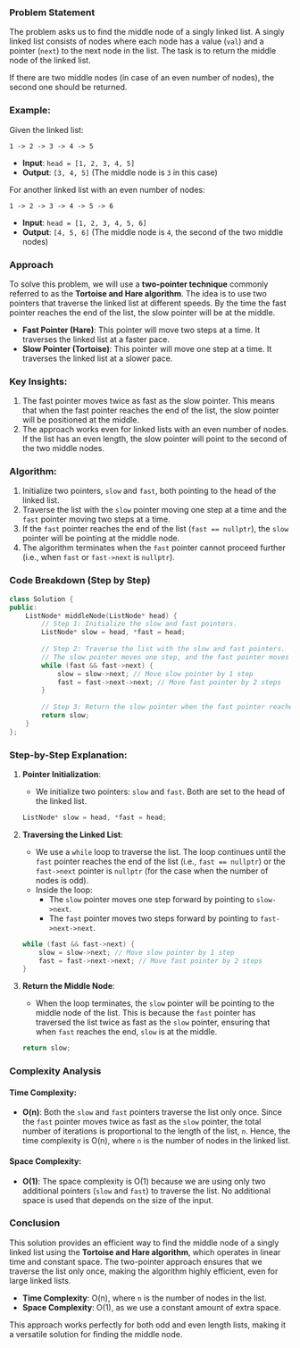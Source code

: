 ### Problem Statement

The problem asks us to find the middle node of a singly linked list. A singly linked list consists of nodes where each node has a value (`val`) and a pointer (`next`) to the next node in the list. The task is to return the middle node of the linked list.

If there are two middle nodes (in case of an even number of nodes), the second one should be returned.

### Example:

Given the linked list:

`1 -> 2 -> 3 -> 4 -> 5`

- **Input**: `head = [1, 2, 3, 4, 5]`
- **Output**: `[3, 4, 5]` (The middle node is `3` in this case)

For another linked list with an even number of nodes:

`1 -> 2 -> 3 -> 4 -> 5 -> 6`

- **Input**: `head = [1, 2, 3, 4, 5, 6]`
- **Output**: `[4, 5, 6]` (The middle node is `4`, the second of the two middle nodes)

### Approach

To solve this problem, we will use a **two-pointer technique** commonly referred to as the **Tortoise and Hare algorithm**. The idea is to use two pointers that traverse the linked list at different speeds. By the time the fast pointer reaches the end of the list, the slow pointer will be at the middle.

- **Fast Pointer (Hare)**: This pointer will move two steps at a time. It traverses the linked list at a faster pace.
- **Slow Pointer (Tortoise)**: This pointer will move one step at a time. It traverses the linked list at a slower pace.

### Key Insights:
1. The fast pointer moves twice as fast as the slow pointer. This means that when the fast pointer reaches the end of the list, the slow pointer will be positioned at the middle.
2. The approach works even for linked lists with an even number of nodes. If the list has an even length, the slow pointer will point to the second of the two middle nodes.

### Algorithm:
1. Initialize two pointers, `slow` and `fast`, both pointing to the head of the linked list.
2. Traverse the list with the `slow` pointer moving one step at a time and the `fast` pointer moving two steps at a time.
3. If the `fast` pointer reaches the end of the list (`fast == nullptr`), the `slow` pointer will be pointing at the middle node.
4. The algorithm terminates when the `fast` pointer cannot proceed further (i.e., when `fast` or `fast->next` is `nullptr`).

### Code Breakdown (Step by Step)

```cpp
class Solution {
public:
    ListNode* middleNode(ListNode* head) {
        // Step 1: Initialize the slow and fast pointers.
        ListNode* slow = head, *fast = head;
        
        // Step 2: Traverse the list with the slow and fast pointers.
        // The slow pointer moves one step, and the fast pointer moves two steps.
        while (fast && fast->next) {
            slow = slow->next; // Move slow pointer by 1 step
            fast = fast->next->next; // Move fast pointer by 2 steps
        }
        
        // Step 3: Return the slow pointer when the fast pointer reaches the end.
        return slow;
    }
};
```

### Step-by-Step Explanation:

1. **Pointer Initialization**:
   - We initialize two pointers: `slow` and `fast`. Both are set to the head of the linked list.
   
   ```cpp
   ListNode* slow = head, *fast = head;
   ```

2. **Traversing the Linked List**:
   - We use a `while` loop to traverse the list. The loop continues until the `fast` pointer reaches the end of the list (i.e., `fast == nullptr`) or the `fast->next` pointer is `nullptr` (for the case when the number of nodes is odd).
   - Inside the loop:
     - The `slow` pointer moves one step forward by pointing to `slow->next`.
     - The `fast` pointer moves two steps forward by pointing to `fast->next->next`.
     
   ```cpp
   while (fast && fast->next) {
       slow = slow->next; // Move slow pointer by 1 step
       fast = fast->next->next; // Move fast pointer by 2 steps
   }
   ```

3. **Return the Middle Node**:
   - When the loop terminates, the `slow` pointer will be pointing to the middle node of the list. This is because the `fast` pointer has traversed the list twice as fast as the `slow` pointer, ensuring that when `fast` reaches the end, `slow` is at the middle.
   
   ```cpp
   return slow;
   ```

### Complexity Analysis

#### Time Complexity:
- **O(n)**: Both the `slow` and `fast` pointers traverse the list only once. Since the `fast` pointer moves twice as fast as the `slow` pointer, the total number of iterations is proportional to the length of the list, `n`. Hence, the time complexity is O(n), where `n` is the number of nodes in the linked list.

#### Space Complexity:
- **O(1)**: The space complexity is O(1) because we are using only two additional pointers (`slow` and `fast`) to traverse the list. No additional space is used that depends on the size of the input.

### Conclusion

This solution provides an efficient way to find the middle node of a singly linked list using the **Tortoise and Hare algorithm**, which operates in linear time and constant space. The two-pointer approach ensures that we traverse the list only once, making the algorithm highly efficient, even for large linked lists. 

- **Time Complexity**: O(n), where `n` is the number of nodes in the list.
- **Space Complexity**: O(1), as we use a constant amount of extra space.

This approach works perfectly for both odd and even length lists, making it a versatile solution for finding the middle node.